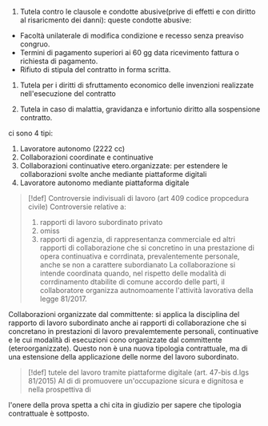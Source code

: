 1. Tutela contro le clausole e condotte abusive(prive di effetti e con diritto al risaricmento dei danni):
queste condotte abusive:
- Facoltà unilaterale di modifica condizione e recesso senza preaviso congruo.
- Termini di pagamento superiori ai 60 gg data ricevimento fattura o richiesta di pagamento.
- Rifiuto di stipula del contratto in forma scritta.

1. Tutela per i diritti di sfruttamento economico delle invenzioni realizzate nell'esecuzione del contratto

2. Tutela in caso di malattia, gravidanza e infortunio diritto alla sospensione contratto.

ci sono 4 tipi:
1. Lavoratore autonomo (2222 cc)
2. Collaborazioni coordinate e continuative
3. Collaborazioni continuative etero.organizzate: per estendere le collaborazioni svolte anche mediante piattaforme digitali
4. Lavoratore autonomo mediante piattaforma digitale

>[!def] Controversie indivisuali di lavoro (art 409 codice propcedura civile)
>Controversie relative a:
>1. rapporti di lavoro subordinato privato
>2. omiss
>3. rapporti di agenzia, di rappresentanza commerciale ed altri rapporti di collaborazione che si concretino in una prestazione di opera continuativa e corrdinata, prevalentemente personale, anche se non a carattere subordianato 
>   La collaborazione si intende coordinata quando, nel rispetto delle modalità di corrdinamento dtabilite di comune accordo delle parti, il collaboratore organizza autnomoamente l'attività lavorativa della legge 81/2017.

Collaborazioni organizzate dal committente: si applica la disciplina del rapporto di lavoro subordinato anche ai rapporti di collaborazione che si concretano in prestazioni di lavoro prevalemtemente personali, continuative e le cui modalità di esecuzioni cono organizzate dal committente (eteroorganizzate).
Questo non è una nuova tipologia contrattuale, ma di una estensione della applicazione delle norme del lavoro subordinato. 

>[!def] tutele del lavoro tramite piattaforme digitale (art. 47-bis d.lgs 81/2015)
>Al di di promuovere un'occupazione sicura e dignitosa e nella prospettiva di 

l'onere della prova spetta a chi cita in giudizio per sapere che tipologia contrattuale è sottposto.